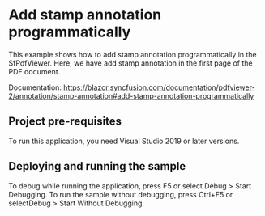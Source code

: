 # Add stamp annotation programmatically
This example shows how to add stamp annotation programmatically in the SfPdfViewer. Here, we have add stamp annotation in the first page of the PDF document.

Documentation: https://blazor.syncfusion.com/documentation/pdfviewer-2/annotation/stamp-annotation#add-stamp-annotation-programmatically

## Project pre-requisites
To run this application, you need Visual Studio 2019 or later versions.

## Deploying and running the sample
To debug while running the application, press F5 or select Debug > Start Debugging. To run the sample without debugging, press Ctrl+F5 or selectDebug > Start Without Debugging.